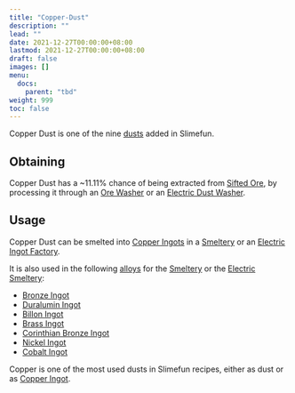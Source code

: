 ```yaml
---
title: "Copper-Dust"
description: ""
lead: ""
date: 2021-12-27T00:00:00+08:00
lastmod: 2021-12-27T00:00:00+08:00
draft: false
images: []
menu: 
  docs:
    parent: "tbd"
weight: 999
toc: false
---
```


Copper Dust is one of the nine [dusts](https://github.com/Slimefun/Slimefun4/wiki/Dusts) added in Slimefun.

## Obtaining

Copper Dust has a ~11.11% chance of being extracted from [Sifted Ore](https://github.com/Slimefun/Slimefun4/wiki/Sifted-Ore), by processing it through an [Ore Washer](https://github.com/Slimefun/Slimefun4/wiki/Ore-Washer) or an [Electric Dust Washer](https://github.com/Slimefun/Slimefun4/wiki/Electric-Dust-Washer).

## Usage

Copper Dust can be smelted into [Copper Ingots](https://github.com/Slimefun/Slimefun4/wiki/Copper-Ingot) in a [Smeltery](https://github.com/Slimefun/Slimefun4/wiki/Smeltery) or an [Electric Ingot Factory](https://github.com/Slimefun/Slimefun4/wiki/Electric-Ingot-Factory).

It is also used in the following [alloys](https://github.com/Slimefun/Slimefun4/wiki/Ingots#Alloys) for the [Smeltery](https://github.com/Slimefun/Slimefun4/wiki/Smeltery) or the [Electric Smeltery](https://github.com/Slimefun/Slimefun4/wiki/Electric-Smeltery):

* [Bronze Ingot](https://github.com/Slimefun/Slimefun4/wiki/Bronze-Ingot)
* [Duralumin Ingot](https://github.com/Slimefun/Slimefun4/wiki/Duralumin-Ingot)
* [Billon Ingot](https://github.com/Slimefun/Slimefun4/wiki/Billon-Ingot)
* [Brass Ingot](https://github.com/Slimefun/Slimefun4/wiki/Brass-Ingot)
* [Corinthian Bronze Ingot](https://github.com/Slimefun/Slimefun4/wiki/Corinthian-Bronze-Ingot)
* [Nickel Ingot](https://github.com/Slimefun/Slimefun4/wiki/Nickel-Ingot)
* [Cobalt Ingot](https://github.com/Slimefun/Slimefun4/wiki/Cobalt-Ingot)

Copper is one of the most used dusts in Slimefun recipes, either as dust or as [Copper Ingot](https://github.com/Slimefun/Slimefun4/wiki/Copper-Ingot).
